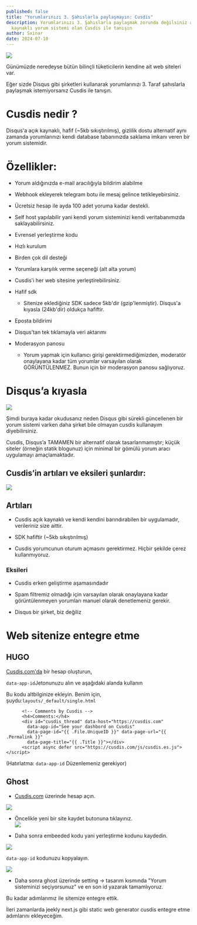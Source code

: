 ```yaml
---
published: false
title: "Yorumlarınızı 3. Şahıslarla paylaşmayın: Cusdis"
description: Yorumlarınızı 3. Şahıslarla paylaşmak zorunda değilsiniz açık
  kaynaklı yorum sistemi olan Cusdis ile tanışın
author: Sxinar
date: 2024-07-10
---
```

![](/images/images-1.png)  
  
Günümüzde neredeyse bütün bilinçli tüketicilerin kendine ait web siteleri var.

Eğer sizde Disqus gibi şirketleri kullanarak yorumlarınızı 3. Taraf şahıslarla paylaşmak istemiyorsanız Cusdis ile tanışın.

# Cusdis nedir ?

Disqus'a açık kaynaklı, hafif (~5kb sıkıştırılmış), gizlilik dostu alternatif aynı zamanda yorumlarınızı kendi database tabanınızda saklama imkanı veren bir yorum sistemidir.

# Özellikler:

*   Yorum aldığınızda e-mail aracılığıyla bildirim alabilme
    
*   Webhook ekleyerek telegram botu ile mesaj gelince tetikleyebirsiniz.
    
*   Ücretsiz hesap ile ayda 100 adet yoruma kadar destekli.
    
*   Self host yapılabilir yani kendi yorum sisteminizi kendi veritabanımızda saklayabilirsiniz.
    
*   Evrensel yerleştirme kodu
    
*   Hızlı kurulum
    
*   Birden çok dil desteği
    
*   Yorumlara karşılık verme seçeneği (alt alta yorum)
    
*   Cusdis'i her web sitesine yerleştirebilirsiniz.
    
*   Hafif sdk
    
    *   Sitenize eklediğiniz SDK sadece 5kb'dir (gzip'lenmiştir). Disqus'a kıyasla (24kb'dir) oldukça hafiftir.
        
*   Eposta bildirimi
    
*   Disqus'tan tek tıklamayla veri aktarımı
    
*   Moderasyon panosu
    
    *   Yorum yapmak için kullanıcı girişi gerektirmediğimizden, moderatör onaylayana kadar tüm yorumlar varsayılan olarak GÖRÜNTÜLENMEZ. Bunun için bir moderasyon panosu sağlıyoruz.
        

# Disqus’a kıyasla

![](/images/images%20(1).png)

Şimdi buraya kadar okudusanız neden Disqus gibi sürekli güncellenen bir yorum sistemi varken daha şirket bile olmayan cusdis kullanayım diyebilirsiniz.

Cusdis, Disqus’a TAMAMEN bir alternatif olarak tasarlanmamıştır; küçük siteler (örneğin statik blogunuz) için minimal bir gömülü yorum aracı uygulamayı amaçlamaktadır.

## Cusdis’in artıları ve eksileri şunlardır:

![](/images/cusdis.jpg)

## **Artıları**

*   Cusdis açık kaynaklı ve kendi kendini barındırabilen bir uygulamadır, verileriniz size aittir.
    
*   SDK hafiftir (~5kb sıkıştırılmış)
    
*   Cusdis yorumcunun oturum açmasını gerektirmez. Hiçbir şekilde çerez kullanmıyoruz.
    

### Eksileri

*   Cusdis erken geliştirme aşamasındadır
    
*   Spam filtremiz olmadığı için varsayılan olarak onaylayana kadar görüntülenmeyen yorumları manuel olarak denetlemeniz gerekir.
    
*   Disqus bir şirket, biz değiliz
    

# Web sitenize entegre etme

## HUGO

[Cusdis.com](http://Cusdis.com)['da](http://cusdis.com/) bir hesap oluşturun[.](http://cusdis.com/)

<p style="text-align: start"><code>data-app-id</code>Jetonunuzu alın ve aşağıdaki alanda kullanın</p><p style="text-align: start">Bu kodu altbilginize ekleyin. Benim için, şuydu:<code>layouts/_default/single.html</code></p>

```
      <!-- Comments by Cusdis -->
      <h4>Comments:</h4>
      <div id="cusdis_thread" data-host="https://cusdis.com"
        data-app-id="See your dashbord on Cusdis"
        data-page-id="{{ .File.UniqueID }}" data-page-url="{{ .Permalink }}"
        data-page-title="{{ .Title }}"></div>
      <script async defer src="https://cusdis.com/js/cusdis.es.js"></script>
```

<p style="text-align: start">(Hatırlatma: <code>data-app-id</code> Düzenlemeniz gerekiyor)</p>

## Ghost

*   [Cusdis.com](http://Cusdis.com) üzerinde hesap açın.
    

![](/images/image-52.png)

*   Öncelikle yeni bir site kaydet butonuna tıklayınız.  
    ![](/images/image-53.png)
    
*   Daha sonra embeeded kodu yani yerleştirme kodunu kaydedin.
    

![](/images/image-54.png)  
  
`data-app-id` kodunuzu kopyalayın.

  
![](/images/image-55.png)

*   Daha sonra ghost üzerinde setting -> tasarım kısmında "Yorum sisteminizi seçiyorsunuz" ve en son id yazarak tamamlıyoruz.
    

Bu kadar adımlarımız ile sitemize entegre ettik.

İleri zamanlarda jeekly next.js gibi static web generator cusdis entegre etme adımlarını ekleyeceğim.